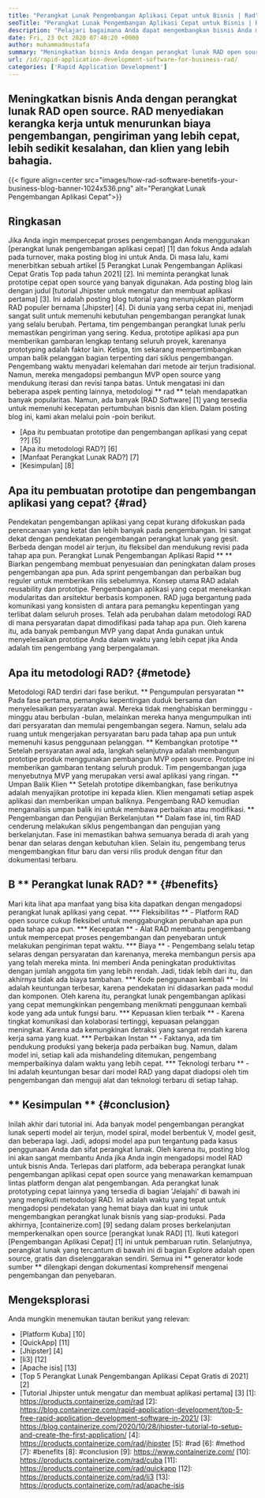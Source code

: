 ```yaml
---
title: "Perangkat Lunak Pengembangan Aplikasi Cepat untuk Bisnis | Rad" 
seoTitle: "Perangkat Lunak Pengembangan Aplikasi Cepat untuk Bisnis | Rad" 
description: "Pelajari bagaimana Anda dapat mengembangkan bisnis Anda menggunakan perangkat lunak pengembangan aplikasi yang cepat. Artikel ini akan memberi Anda pemahaman tentang metodologi RAD sumber terbuka." 
date: Fri, 23 Oct 2020 07:40:20 +0000
author: muhammadmustafa
summary: "Meningkatkan bisnis Anda dengan perangkat lunak RAD open source. RAD menyediakan kerangka kerja untuk menurunkan biaya pengembangan, pengiriman yang lebih cepat, lebih sedikit kesalahan, dan klien yang lebih bahagia." 
url: /id/rapid-application-development-software-for-business-rad/
categories: ['Rapid Application Development']
---
```


## Meningkatkan bisnis Anda dengan perangkat lunak RAD open source. RAD menyediakan kerangka kerja untuk menurunkan biaya pengembangan, pengiriman yang lebih cepat, lebih sedikit kesalahan, dan klien yang lebih bahagia.

{{< figure align=center src="images/how-rad-software-benetifs-your-business-blog-banner-1024x536.png" alt="Perangkat Lunak Pengembangan Aplikasi Cepat">}}


## Ringkasan
Jika Anda ingin mempercepat proses pengembangan Anda menggunakan [perangkat lunak pengembangan aplikasi cepat] [1] dan fokus Anda adalah pada turnover, maka posting blog ini untuk Anda. Di masa lalu, kami menerbitkan sebuah artikel [5 Perangkat Lunak Pengembangan Aplikasi Cepat Gratis Top pada tahun 2021] [2]. Ini meminta perangkat lunak prototipe cepat open source yang banyak digunakan. Ada posting blog lain dengan judul [tutorial Jhipster untuk mengatur dan membuat aplikasi pertama] [3]. Ini adalah posting blog tutorial yang menunjukkan platform RAD populer bernama [Jhipster] [4].
Di dunia yang serba cepat ini, menjadi sangat sulit untuk memenuhi kebutuhan pengembangan perangkat lunak yang selalu berubah. Pertama, tim pengembangan perangkat lunak perlu memastikan pengiriman yang sering. Kedua, prototipe aplikasi apa pun memberikan gambaran lengkap tentang seluruh proyek, karenanya prototyping adalah faktor lain. Ketiga, tim sekarang mempertimbangkan umpan balik pelanggan bagian terpenting dari siklus pengembangan. Pengembang waktu menyadari kelemahan dari metode air terjun tradisional. Namun, mereka mengadopsi pembangun MVP open source yang mendukung iterasi dan revisi tanpa batas.
Untuk mengatasi ini dan beberapa aspek penting lainnya, metodologi ** rad ** telah mendapatkan banyak popularitas. Namun, ada banyak [RAD Software] [1] yang tersedia untuk memenuhi kecepatan pertumbuhan bisnis dan klien.
Dalam posting blog ini, kami akan melalui poin -poin berikut.
  * [Apa itu pembuatan prototipe dan pengembangan aplikasi yang cepat ??] [5]
  * [Apa itu metodologi RAD?] [6]
  * [Manfaat Perangkat Lunak RAD?] [7]
  * [Kesimpulan] [8]

## Apa itu pembuatan prototipe dan pengembangan aplikasi yang cepat? {#rad}
Pendekatan pengembangan aplikasi yang cepat kurang difokuskan pada perencanaan yang ketat dan lebih banyak pada pengembangan. Ini sangat dekat dengan pendekatan pengembangan perangkat lunak yang gesit. Berbeda dengan model air terjun, itu fleksibel dan mendukung revisi pada tahap apa pun.
Perangkat Lunak Pengembangan Aplikasi Rapid ** ** Biarkan pengembang membuat penyesuaian dan peningkatan dalam proses pengembangan apa pun. Ada sprint pengembangan dan perbaikan bug reguler untuk memberikan rilis sebelumnya.
Konsep utama RAD adalah reusability dan prototipe. Pengembangan aplikasi yang cepat menekankan modularitas dan arsitektur berbasis komponen. RAD juga bergantung pada komunikasi yang konsisten di antara para pemangku kepentingan yang terlibat dalam seluruh proses. Telah ada perubahan dalam metodologi RAD di mana persyaratan dapat dimodifikasi pada tahap apa pun. Oleh karena itu, ada banyak pembangun MVP yang dapat Anda gunakan untuk menyelesaikan prototipe Anda dalam waktu yang lebih cepat jika Anda adalah tim pengembang yang berpengalaman.

## Apa itu metodologi RAD? {#metode}
Metodologi RAD terdiri dari fase berikut.
** Pengumpulan persyaratan **
Pada fase pertama, pemangku kepentingan duduk bersama dan menyelesaikan persyaratan awal. Mereka tidak menghabiskan berminggu -minggu atau berbulan -bulan, melainkan mereka hanya mengumpulkan inti dari persyaratan dan memulai pengembangan segera. Namun, selalu ada ruang untuk mengerjakan persyaratan baru pada tahap apa pun untuk memenuhi kasus penggunaan pelanggan.
** Kembangkan prototipe **
Setelah persyaratan awal ada, langkah selanjutnya adalah membangun prototipe produk menggunakan pembangun MVP open source. Prototipe ini memberikan gambaran tentang seluruh produk. Tim pengembangan juga menyebutnya MVP yang merupakan versi awal aplikasi yang ringan.
** Umpan Balik Klien **
Setelah prototipe dikembangkan, fase berikutnya adalah menyajikan prototipe ini kepada klien. Klien mengamati setiap aspek aplikasi dan memberikan umpan baliknya. Pengembang RAD kemudian menganalisis umpan balik ini untuk membawa perbaikan atau modifikasi.
** Pengembangan dan Pengujian Berkelanjutan **
Dalam fase ini, tim RAD cenderung melakukan siklus pengembangan dan pengujian yang berkelanjutan. Fase ini memastikan bahwa semuanya berada di arah yang benar dan selaras dengan kebutuhan klien. Selain itu, pengembang terus mengembangkan fitur baru dan versi rilis produk dengan fitur dan dokumentasi terbaru.

## B ** Perangkat lunak RAD? ** {#benefits}
Mari kita lihat apa manfaat yang bisa kita dapatkan dengan mengadopsi perangkat lunak aplikasi yang cepat.
  *** Fleksibilitas ** - Platform RAD open source cukup fleksibel untuk menggabungkan perubahan apa pun pada tahap apa pun.
  *** Kecepatan ** - Alat RAD membantu pengembang untuk mempercepat proses pengembangan dan penyebaran untuk melakukan pengiriman tepat waktu.
  *** Biaya ** - Pengembang selalu tetap selaras dengan persyaratan dan karenanya, mereka membangun persis apa yang telah mereka minta. Ini memberi Anda peningkatan produktivitas dengan jumlah anggota tim yang lebih rendah. Jadi, tidak lebih dari itu, dan akhirnya tidak ada biaya tambahan.
  *** Kode penggunaan kembali ** - Ini adalah keuntungan terbesar, karena pendekatan ini didasarkan pada modul dan komponen. Oleh karena itu, perangkat lunak pengembangan aplikasi yang cepat memungkinkan pengembang menikmati penggunaan kembali kode yang ada untuk fungsi baru.
  *** Kepuasan klien terbaik ** - Karena tingkat komunikasi dan kolaborasi tertinggi, kepuasan pelanggan meningkat. Karena ada kemungkinan detraksi yang sangat rendah karena kerja sama yang kuat.
  *** Perbaikan Instan ** - Faktanya, ada tim pendukung produksi yang bekerja pada perbaikan bug. Namun, dalam model ini, setiap kali ada mishandeling ditemukan, pengembang memperbaikinya dalam waktu yang lebih cepat.
  *** Teknologi terbaru ** - Ini adalah keuntungan besar dari model RAD yang dapat diadopsi oleh tim pengembangan dan menguji alat dan teknologi terbaru di setiap tahap.

## ** Kesimpulan ** {#conclusion}
Inilah akhir dari tutorial ini. Ada banyak model pengembangan perangkat lunak seperti model air terjun, model spiral, model berbentuk V, model gesit, dan beberapa lagi. Jadi, adopsi model apa pun tergantung pada kasus penggunaan Anda dan sifat perangkat lunak. Oleh karena itu, posting blog ini akan sangat membantu Anda jika Anda ingin mengadopsi model RAD untuk bisnis Anda. Terlepas dari platform, ada beberapa perangkat lunak pengembangan aplikasi cepat open source yang menawarkan kemampuan lintas platform dengan alat pengembangan. Ada perangkat lunak prototyping cepat lainnya yang tersedia di bagian 'Jelajahi' di bawah ini yang mengikuti metodologi RAD. Ini adalah waktu yang tepat untuk mengadopsi pendekatan yang hemat biaya dan kuat ini untuk mengembangkan perangkat lunak bisnis yang siap-produksi.
Pada akhirnya, [containerize.com] [9] sedang dalam proses berkelanjutan memperkenalkan open source [perangkat lunak RAD] [1]. Ikuti kategori [Pengembangan Aplikasi Cepat] [1] ini untuk pembaruan rutin. Selanjutnya, perangkat lunak yang tercantum di bawah ini di bagian Explore adalah open source, gratis dan diselenggarakan sendiri. Semua ini ** generator kode sumber ** dilengkapi dengan dokumentasi komprehensif mengenai pengembangan dan penyebaran.

## Mengeksplorasi
Anda mungkin menemukan tautan berikut yang relevan:
  * [Platform Kuba] [10]
  * [QuickApp] [11]
  * [Jhipster] [4]
  * [li3] [12]
  * [Apache isis] [13]
  * [Top 5 Perangkat Lunak Pengembangan Aplikasi Cepat Gratis di 2021] [2]
  * [Tutorial Jhipster untuk mengatur dan membuat aplikasi pertama] [3]
[1]: https://products.containerize.com/rad
[2]: https://blog.containerize.com/rapid-application-development/top-5-free-rapid-application-development-software-in-2021/
[3]: https://blog.containerize.com/2020/10/28/jhipster-tutorial-to-setup-and-create-the-first-application/
[4]: https://products.containerize.com/rad/jhipster
[5]: #rad
[6]: #method
[7]: #benefits
[8]: #conclusion
[9]: https://www.containerize.com/
[10]: https://products.containerize.com/rad/cuba
[11]: https://products.containerize.com/rad/quickapp
[12]: https://products.containerize.com/rad/li3
[13]: https://products.containerize.com/rad/apache-isis
